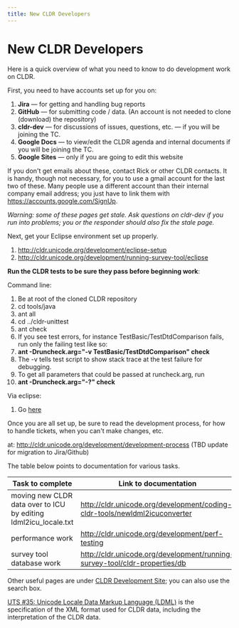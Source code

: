 ```yaml
---
title: New CLDR Developers
---
```


# New CLDR Developers

Here is a quick overview of what you need to know to do development work on CLDR.

First, you need to have accounts set up for you on:

1.  **Jira** — for getting and handling bug reports
2.  **GitHub** — for submitting code / data. (An account is not needed to clone (download) the repository)
3.  **cldr-dev** — for discussions of issues, questions, etc. — if you will be joining the TC.
4.  **Google Docs** — to view/edit the CLDR agenda and internal documents  if you will be joining the TC.
5.  **Google Sites** — only if you are going to edit this website

If you don't get emails about these, contact Rick or other CLDR contacts. It is handy, though not necessary, for you to use a gmail account for the last two of these. Many people use a different account than their internal company email address; you just have to link them with https://accounts.google.com/SignUp.

_Warning: some of these pages get stale. Ask questions on cldr-dev if you run into problems; you or the responder should also fix the stale page._

Next, get your Eclipse environment set up properly.

1. http://cldr.unicode.org/development/eclipse-setup
2. http://cldr.unicode.org/development/running-survey-tool/eclipse


**Run the CLDR tests to be sure they pass before beginning work**:

Command line:

1.  Be at root of the cloned CLDR repository
2.  cd tools/java
3.  ant all
4.  cd ../cldr-unittest
5.  ant check
6.  If you see test errors, for instance TestBasic/TestDtdComparison fails, run only the failing test like so:
7.  **ant -Druncheck.arg="-v TestBasic/TestDtdComparison" check**
8.  The -v tells test script to show stack trace at the test failure for debugging.
9.  To get all parameters that could be passed at runcheck.arg, run
10.  **ant -Druncheck.arg="-?" check**


Via eclipse:

1.  Go [here](/development/eclipse-setup%23TOC-Test)

Once you are all set up, be sure to read the development process, for how to handle tickets, when you can't make changes, etc.

at: http://cldr.unicode.org/development/development-process (TBD update for migration to Jira/Github)

The table below points to documentation for various tasks.

| Task to complete | Link to documentation   |
|---|---|
| moving new CLDR data over to ICU by editing ldml2icu_locale.txt | http://cldr.unicode.org/development/coding-cldr-tools/newldml2icuconverter |
| performance work | http://cldr.unicode.org/development/perf-testing |
| survey tool database work | http://cldr.unicode.org/development/running-survey-tool/cldr-properties/db |

Other useful pages are under [CLDR Development Site](/development/cldr-development-site); you can also use the search box.

[UTS #35: Unicode Locale Data Markup Language (LDML)](https://www.unicode.org/reports/tr35/) is the specification of the XML format used for CLDR data, including the interpretation of the CLDR data.

